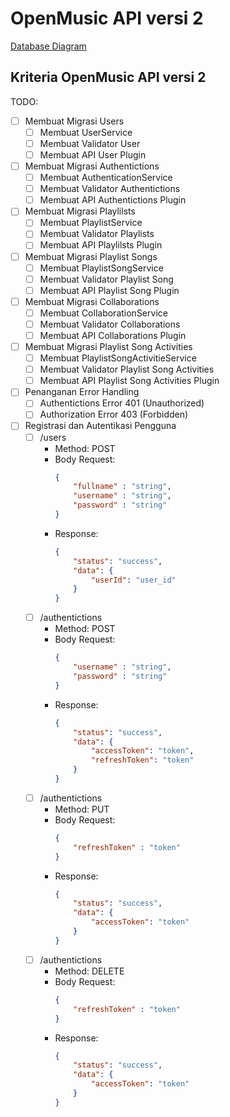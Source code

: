 # OpenMusic API versi 2

[Database Diagram](https://dbdiagram.io/d/63a2bfa999cb1f3b55a2b29e)

## Kriteria OpenMusic API versi 2
TODO:  
- [ ] Membuat Migrasi Users
    - [ ] Membuat UserService
    - [ ] Membuat Validator User
    - [ ] Membuat API User Plugin
- [ ] Membuat Migrasi Authentictions
    - [ ] Membuat AuthenticationService
    - [ ] Membuat Validator Authentictions
    - [ ] Membuat API Authentictions Plugin
- [ ] Membuat Migrasi Playlilsts
    - [ ] Membuat PlaylistService
    - [ ] Membuat Validator Playlists
    - [ ] Membuat API Playlilsts Plugin
- [ ] Membuat Migrasi Playlist Songs
    - [ ] Membuat PlaylistSongService
    - [ ] Membuat Validator Playlist Song
    - [ ] Membuat API Playlist Song Plugin
- [ ] Membuat Migrasi Collaborations
    - [ ] Membuat CollaborationService
    - [ ] Membuat Validator Collaborations
    - [ ] Membuat API Collaborations Plugin
- [ ] Membuat Migrasi Playlist Song Activities
    - [ ] Membuat PlaylistSongActivitieService
    - [ ] Membuat Validator Playlist Song Activities
    - [ ] Membuat API Playlist Song Activities Plugin
- [ ] Penanganan Error Handling
    - [ ] Authentictions Error 401 (Unauthorized)
    - [ ] Authorization Error 403 (Forbidden)

- [ ] Registrasi dan Autentikasi Pengguna
    - [ ] /users
        - Method: POST
        - Body Request:
            ```json
            {
                "fullname" : "string",
                "username" : "string",
                "password" : "string"
            }
            ```
        - Response: 
            ```json
            {
                "status": "success",
                "data": {
                    "userId": "user_id"
                }
            }
            ```
    - [ ] /authentictions
        - Method: POST
        - Body Request:
            ```json
            {
                "username" : "string",
                "password" : "string"
            }
            ```
        - Response: 
            ```json
            {
                "status": "success",
                "data": {
                    "accessToken": "token",
                    "refreshToken": "token"
                }
            }
            ```
    - [ ] /authentictions
        - Method: PUT
        - Body Request:
            ```json
            {
                "refreshToken" : "token"
            }
            ```
        - Response: 
            ```json
            {
                "status": "success",
                "data": {
                    "accessToken": "token"
                }
            }
            ```
    - [ ] /authentictions
        - Method: DELETE
        - Body Request:
            ```json
            {
                "refreshToken" : "token"
            }
            ```
        - Response: 
            ```json
            {
                "status": "success",
                "data": {
                    "accessToken": "token"
                }
            }
            ```